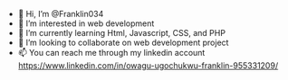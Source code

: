 - 👋 Hi, I’m @Franklin034
- 👀 I’m interested in web development
- 🌱 I’m currently learning Html, Javascript, CSS, and PHP
- 💞️ I’m looking to collaborate on web development project
- 📫 You can reach me through my linkedin account https://www.linkedin.com/in/owagu-ugochukwu-franklin-955331209/

<!---
Franklin034/Franklin034 is a ✨ special ✨ repository because its `README.md` (this file) appears on your GitHub profile.
You can click the Preview link to take a look at your changes.
--->
